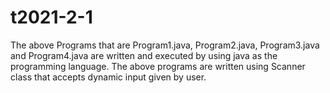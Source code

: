 # t2021-2-1
The above Programs that are Program1.java, Program2.java, Program3.java and Program4.java are written and executed by using java as the programming language. The above programs are written using Scanner class that accepts dynamic input given by user.
